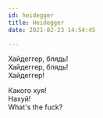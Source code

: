 ```yaml
---
id: heidegger
title: Heidegger
date: 2021-02-23 14:54:45

---
```


Хайдеггер, блядь!  
Хайдеггер, блядь!  
Хайдеггер!

Какого хуя!  
Нахуй!  
What's the fuck?
